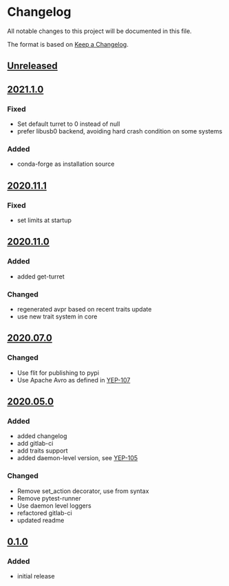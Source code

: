 # Changelog
All notable changes to this project will be documented in this file.

The format is based on [Keep a Changelog](https://keepachangelog.com/).

## [Unreleased]

## [2021.1.0]

### Fixed
- Set default turret to 0 instead of null
- prefer libusb0 backend, avoiding hard crash condition on some systems

### Added
- conda-forge as installation source

## [2020.11.1]

### Fixed
- set limits at startup

## [2020.11.0]

### Added
- added get-turret

### Changed
- regenerated avpr based on recent traits update
- use new trait system in core

## [2020.07.0]

### Changed
- Use flit for publishing to pypi
- Use Apache Avro as defined in [YEP-107](https://yeps.yaq.fyi/107/)

## [2020.05.0]

### Added
- added changelog
- add gitlab-ci
- add traits support
- added daemon-level version, see [YEP-105](https://yeps.yaq.fyi/105/)

### Changed
- Remove set_action decorator, use from syntax
- Remove pytest-runner
- Use daemon level loggers
- refactored gitlab-ci
- updated readme

## [0.1.0]

### Added
- initial release

[Unreleased]: https://gitlab.com/yaq/yaqd-horiba/-/compare/v2021.1.0...master
[2021.1.0]: https://gitlab.com/yaq/yaqd-horiba/-/compare/v2020.11.1...2021.1.0
[2020.11.1]: https://gitlab.com/yaq/yaqd-horiba/-/compare/v2020.11.0...v2020.11.1
[2020.11.0]: https://gitlab.com/yaq/yaqd-horiba/-/compare/v2020.07.0...v2020.11.0
[2020.07.0]: https://gitlab.com/yaq/yaqd-horiba/-/compare/v2020.05.0...v2020.07.0
[2020.05.0]: https://gitlab.com/yaq/yaqd-horiba/-/compare/v0.1.0...v2020.05.0
[0.1.0]: https://gitlab.com/yaq/yaqd-horiba/-/tags/v0.1.0
